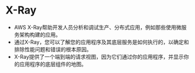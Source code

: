 
# X-Ray

- AWS X-Ray帮助开发人员分析和调试生产、分布式应用，例如那些使用微服务架构构建的应用。
- 通过X-Ray，您可以了解您的应用程序及其底层服务是如何执行的，以确定和排除性能问题和错误的根本原因。
- X-Ray提供了一个端到端的请求视图，因为它们通过你的应用程序，并显示你的应用程序的底层组件的地图。